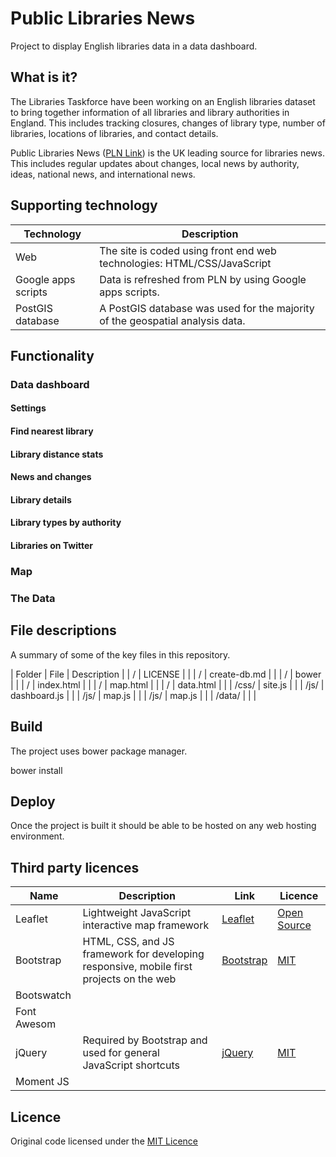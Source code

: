 # Public Libraries News

Project to display English libraries data in a data dashboard.

## What is it?

The Libraries Taskforce have been working on an English libraries dataset to bring together information of all libraries and library authorities in England.  This includes tracking closures, changes of library type, number of libraries, locations of libraries, and contact details.

Public Libraries News ([PLN Link](http://www.publiclibrariesnews.com)) is the UK leading source for libraries news.  This includes regular updates about changes, local news by authority, ideas, national news, and international news.

## Supporting technology

| Technology | Description |
| ---------- | ----------- |
| Web | The site is coded using front end web technologies: HTML/CSS/JavaScript |
| Google apps scripts | Data is refreshed from PLN by using Google apps scripts. |
| PostGIS database | A PostGIS database was used for the majority of the geospatial analysis data. |

## Functionality

### Data dashboard

#### Settings

#### Find nearest library

#### Library distance stats

#### News and changes

#### Library details

#### Library types by authority

#### Libraries on Twitter


### Map


### The Data



## File descriptions

A summary of some of the key files in this repository.

| Folder | File | Description | 
| / | LICENSE |  |
| / | create-db.md |  |
| / | bower |  |
| / | index.html |  |
| / | map.html |  |
| / | data.html |  |
| /css/ | site.js |  |
| /js/ | dashboard.js |  |
| /js/ | map.js |  |
| /js/ | map.js |  |
| /data/ |  |  |

## Build

The project uses bower package manager.  

bower install

## Deploy

Once the project is built it should be able to be hosted on any web hosting environment.

## Third party licences

| Name | Description | Link | Licence |
| ---- | ----------- | ---- | ------- |
| Leaflet | Lightweight JavaScript interactive map framework | [Leaflet](http://leafletjs.com/) | [Open Source](https://github.com/Leaflet/Leaflet/blob/master/LICENSE) |
| Bootstrap | HTML, CSS, and JS framework for developing responsive, mobile first projects on the web | [Bootstrap](http://getbootstrap.com/) | [MIT](https://github.com/twbs/bootstrap/blob/master/LICENSE) |
| Bootswatch |  |  |  |
| Font Awesom |  |  |  |
| jQuery | Required by Bootstrap and used for general JavaScript shortcuts | [jQuery](https://jquery.com/) | [MIT](https://github.com/twbs/bootstrap/blob/master/LICENSE) |
| Moment JS |  |  |  |

## Licence

Original code licensed under the [MIT Licence](LICENSE)
